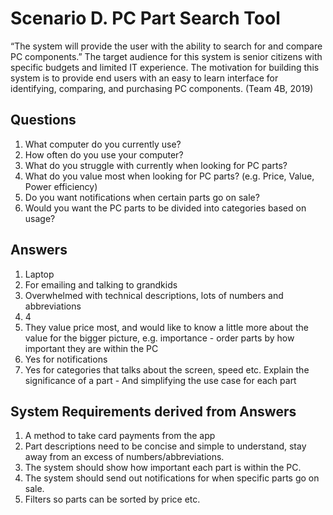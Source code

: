 <h1>Scenario D. PC Part Search Tool</h1>

<p>“The system will provide the user with the ability to search for and compare PC components.” 
The target audience for this system is senior citizens with specific budgets and limited IT experience. The motivation for building this system is to provide end users with an easy to learn interface for identifying, comparing, and purchasing PC components.  (Team 4B, 2019)</p>

<h2>Questions</h2>
<ol>
  <li>What computer do you currently use?</li>
  <li>How often do you use your computer?</li>
  <li>What do you struggle with currently when looking for PC parts?</li>
  <li>What do you value most when looking for PC parts? (e.g. Price, Value, Power efficiency)</li>
  <li>Do you want notifications when certain parts go on sale?</li>
  <li>Would you want the PC parts to be divided into categories based on usage?</li>
</ol>

<h2>Answers</h2>
<ol>
  <li>Laptop</li>
  <li>For emailing and talking to grandkids</li>
  <li>Overwhelmed with technical descriptions, lots of numbers and abbreviations</li>
  <li>4</li>
  <li>They value price most, and would like to know a little more about the value for the bigger picture, e.g. importance - order parts by how important they are within the PC</li>
<li>Yes for notifications</li>
  <li>Yes for categories that talks about the screen, speed etc. Explain the significance of a part - And simplifying the use case for each part</li>
</ol>

<h2>System Requirements derived from Answers</h2>
<ol>
  <li>A method to take card payments from the app</li>
  <li>Part descriptions need to be concise and simple to understand, stay away from an excess of numbers/abbreviations. </li>
  <li>The system should show how important each part is within the PC.</li>
  <li>The system should send out notifications for when specific parts go on sale.</li>
  <li>Filters so parts can be sorted by price etc.</li>
</ol>



